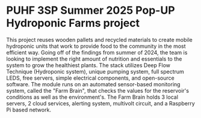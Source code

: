# PUHF 3SP Summer 2025 Pop-UP Hydroponic Farms project 
This project reuses wooden pallets and recycled materials to create mobile hydroponic units that work to provide food to the community in the most efficient way. Going off of the findings from summer of 2024, the team is looking to implement the right amount of nutrition and essentials to the system to grow the healthiest plants. The stack utilizes Deep Flow Technique (Hydroponic system), unique pumping system, full spectrum LEDS, free servers, simple electrical components, and open-source software. 
The module runs on an automated sensor-based monitoring system, called the "Farm Brain", that checks the values for the reservoir's conditions as well as the environment's. The Farm Brain holds 3 local servers, 2 cloud services, alerting system, multivolt circuit, and a Raspberry Pi based network. 
